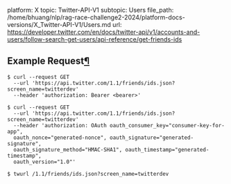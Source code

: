 platform: X
topic: Twitter-API-V1
subtopic: Users
file_path: /home/bhuang/nlp/rag-race-challenge2-2024/platform-docs-versions/X_Twitter-API-V1/Users.md
url: https://developer.twitter.com/en/docs/twitter-api/v1/accounts-and-users/follow-search-get-users/api-reference/get-friends-ids

## Example Request[¶](#example-request "Permalink to this headline")

    $ curl --request GET 
      --url 'https://api.twitter.com/1.1/friends/ids.json?screen_name=twitterdev' 
      --header 'authorization: Bearer <bearer>'

    $ curl --request GET 
      --url 'https://api.twitter.com/1.1/friends/ids.json?screen_name=twitterdev' 
      --header 'authorization: OAuth oauth_consumer_key="consumer-key-for-app", 
      oauth_nonce="generated-nonce", oauth_signature="generated-signature", 
      oauth_signature_method="HMAC-SHA1", oauth_timestamp="generated-timestamp", 
      oauth_version="1.0"'

    $ twurl /1.1/friends/ids.json?screen_name=twitterdev